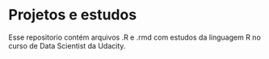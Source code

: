 # Projetos e estudos
Esse repositorio contém arquivos .R e .rmd com estudos da linguagem R no curso de Data Scientist da Udacity.
